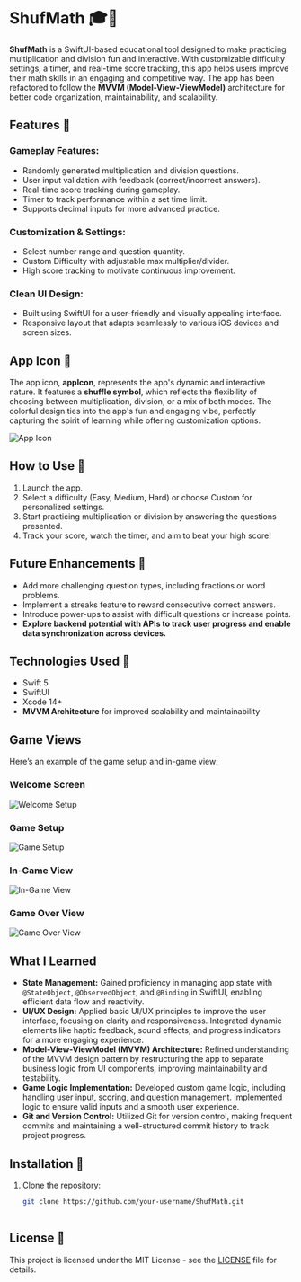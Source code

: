 # ShufMath 🎓📱

**ShufMath** is a SwiftUI-based educational tool designed to make practicing multiplication and division fun and interactive. With customizable difficulty settings, a timer, and real-time score tracking, this app helps users improve their math skills in an engaging and competitive way. The app has been refactored to follow the **MVVM (Model-View-ViewModel)** architecture for better code organization, maintainability, and scalability.

## Features 🌟

### Gameplay Features:
- Randomly generated multiplication and division questions.
- User input validation with feedback (correct/incorrect answers).
- Real-time score tracking during gameplay.
- Timer to track performance within a set time limit.
- Supports decimal inputs for more advanced practice.

### Customization & Settings:
- Select number range and question quantity.
- Custom Difficulty with adjustable max multiplier/divider.
- High score tracking to motivate continuous improvement.

### Clean UI Design:
- Built using SwiftUI for a user-friendly and visually appealing interface.
- Responsive layout that adapts seamlessly to various iOS devices and screen sizes.

## App Icon 🎨
The app icon, **appIcon**, represents the app's dynamic and interactive nature. It features a **shuffle symbol**, which reflects the flexibility of choosing between multiplication, division, or a mix of both modes. The colorful design ties into the app's fun and engaging vibe, perfectly capturing the spirit of learning while offering customization options.

![App Icon](images/appIcon.png)

## How to Use 📝
1. Launch the app.
2. Select a difficulty (Easy, Medium, Hard) or choose Custom for personalized settings.
3. Start practicing multiplication or division by answering the questions presented.
4. Track your score, watch the timer, and aim to beat your high score!

## Future Enhancements 🚀
- Add more challenging question types, including fractions or word problems.
- Implement a streaks feature to reward consecutive correct answers.
- Introduce power-ups to assist with difficult questions or increase points.
- **Explore backend potential with APIs to track user progress and enable data synchronization across devices.**

## Technologies Used 🔧
- Swift 5
- SwiftUI
- Xcode 14+
- **MVVM Architecture** for improved scalability and maintainability

## Game Views
Here’s an example of the game setup and in-game view:

### Welcome Screen
![Welcome Setup](images/welcome.jpg)

### Game Setup
![Game Setup](images/setup.jpg)

### In-Game View
![In-Game View](images/in-game.jpg)

### Game Over View
![Game Over View](images/game-over.jpg)

## What I Learned
- **State Management:** Gained proficiency in managing app state with `@StateObject`, `@ObservedObject`, and `@Binding` in SwiftUI, enabling efficient data flow and reactivity.
- **UI/UX Design:** Applied basic UI/UX principles to improve the user interface, focusing on clarity and responsiveness. Integrated dynamic elements like haptic feedback, sound effects, and progress indicators for a more engaging experience.
- **Model-View-ViewModel (MVVM) Architecture:** Refined understanding of the MVVM design pattern by restructuring the app to separate business logic from UI components, improving maintainability and testability.
- **Game Logic Implementation:** Developed custom game logic, including handling user input, scoring, and question management. Implemented logic to ensure valid inputs and a smooth user experience.
- **Git and Version Control:** Utilized Git for version control, making frequent commits and maintaining a well-structured commit history to track project progress.

## Installation 🚀
1. Clone the repository:
   ```bash
   git clone https://github.com/your-username/ShufMath.git
      
## License 📝
This project is licensed under the MIT License - see the [LICENSE](LICENSE) file for details.
